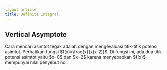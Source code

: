 ```yaml
---
layout article
title: Definite Integral
---
```


<h2> Vertical Asymptote </h2>
Cara mencari asimtot tegak adalah dengan mengevaluasi titik-titik potensi asimtot. Perhatikan fungsi $f(x)=\frac{x}{x(x-2)}$. Di fungsi ini, ada dua titik potensi asimtot yaitu $x=0$ dan $x=2$ karena menyebabkan $f(x)$ mempunyai nilai penyebut nol.
